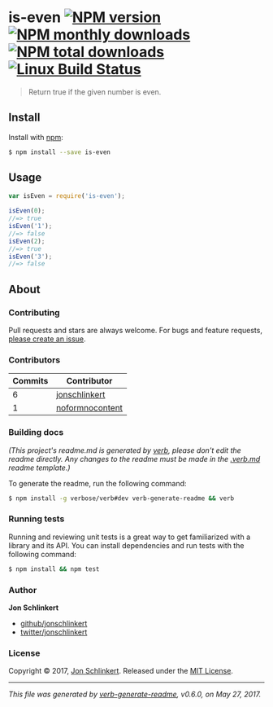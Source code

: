 # is-even [![NPM version](https://img.shields.io/npm/v/is-even.svg?style=flat)](https://www.npmjs.com/package/is-even) [![NPM monthly downloads](https://img.shields.io/npm/dm/is-even.svg?style=flat)](https://npmjs.org/package/is-even) [![NPM total downloads](https://img.shields.io/npm/dt/is-even.svg?style=flat)](https://npmjs.org/package/is-even) [![Linux Build Status](https://img.shields.io/travis/jonschlinkert/is-even.svg?style=flat&label=Travis)](https://travis-ci.org/jonschlinkert/is-even)

> Return true if the given number is even.

## Install

Install with [npm](https://www.npmjs.com/):

```sh
$ npm install --save is-even
```

## Usage

```js
var isEven = require('is-even');

isEven(0);
//=> true
isEven('1');
//=> false
isEven(2);
//=> true
isEven('3');
//=> false
```

## About

### Contributing

Pull requests and stars are always welcome. For bugs and feature requests, [please create an issue](../../issues/new).

### Contributors

| **Commits** | **Contributor** | 
| --- | --- |
| 6 | [jonschlinkert](https://github.com/jonschlinkert) |
| 1 | [noformnocontent](https://github.com/noformnocontent) |

### Building docs

_(This project's readme.md is generated by [verb](https://github.com/verbose/verb-generate-readme), please don't edit the readme directly. Any changes to the readme must be made in the [.verb.md](.verb.md) readme template.)_

To generate the readme, run the following command:

```sh
$ npm install -g verbose/verb#dev verb-generate-readme && verb
```

### Running tests

Running and reviewing unit tests is a great way to get familiarized with a library and its API. You can install dependencies and run tests with the following command:

```sh
$ npm install && npm test
```

### Author

**Jon Schlinkert**

* [github/jonschlinkert](https://github.com/jonschlinkert)
* [twitter/jonschlinkert](https://twitter.com/jonschlinkert)

### License

Copyright © 2017, [Jon Schlinkert](https://github.com/jonschlinkert).
Released under the [MIT License](LICENSE).

***

_This file was generated by [verb-generate-readme](https://github.com/verbose/verb-generate-readme), v0.6.0, on May 27, 2017._